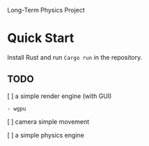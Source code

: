 Long-Term Physics Project

# Quick Start

Install Rust and run `Cargo run` in the repository.

## TODO

[ ] a simple render engine (with GUI)

    - wgpu

[ ] camera simple movement

[ ] a simple physics engine
